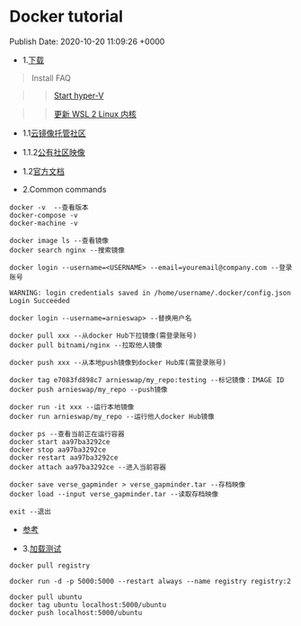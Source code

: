 # Docker tutorial
Publish Date: 2020-10-20 11:09:26 +0000

- 1.[下载](https://docs.docker.com/engine/install/)

> Install FAQ

>> [Start hyper-V](https://docs.docker.com/docker-for-windows/troubleshoot/#virtualization)

>> [更新 WSL 2 Linux 内核](https://docs.microsoft.com/zh-cn/windows/wsl/wsl2-kernel)

- 1.1[云镜像托管社区](https://hub.docker.com/)
- 1.1.2[公有社区映像](https://hub.docker.com/search?q=&type=image)

- 1.2[官方文档](https://docs.docker.com/engine/)

- 2.Common commands

```
docker -v  --查看版本
docker-compose -v
docker-machine -v

docker image ls --查看镜像
docker search nginx --搜索镜像

docker login --username=<USERNAME> --email=youremail@company.com --登录账号

WARNING: login credentials saved in /home/username/.docker/config.json
Login Succeeded

docker login --username=arnieswap> --替换用户名

docker pull xxx --从docker Hub下拉镜像(需登录账号)
docker pull bitnami/nginx --拉取他人镜像

docker push xxx --从本地push镜像到docker Hub库(需登录账号)

docker tag e7083fd898c7 arnieswap/my_repo:testing --标记镜像：IMAGE ID
docker push arnieswap/my_repo --push镜像

docker run -it xxx --运行本地镜像
docker run arnieswap/my_repo --运行他人docker Hub镜像

docker ps --查看当前正在运行容器
docker start aa97ba3292ce
docker stop aa97ba3292ce
docker restart aa97ba3292ce
docker attach aa97ba3292ce --进入当前容器

docker save verse_gapminder > verse_gapminder.tar --存档映像
docker load --input verse_gapminder.tar --读取存档映像

exit --退出
```

+ [参考](https://www.linux.com/training-tutorials/how-use-dockerhub/)

- 3.[加载测试](https://hub.docker.com/_/registry)

```
docker pull registry

docker run -d -p 5000:5000 --restart always --name registry registry:2

docker pull ubuntu
docker tag ubuntu localhost:5000/ubuntu
docker push localhost:5000/ubuntu
```
